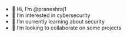 - 👋 Hi, I’m @praneshraj1
- 👀 I’m interested in cybersecurity 
- 🌱 I’m currently learning about security 
- 💞️ I’m looking to collaborate on some projects
  

<!---
praneshraj1/praneshraj1 is a ✨ special ✨ repository because its `README.md` (this file) appears on your GitHub profile.
You can click the Preview link to take a look at your changes.
--->
